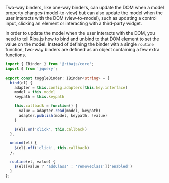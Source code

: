 Two-way binders, like one-way binders, can update the DOM when a model property changes (model-to-view) but can also update the model when the user interacts with the DOM (view-to-model), such as updating a control input, clicking an element or interacting with a third-party widget.

In order to update the model when the user interacts with the DOM, you need to tell Riba.js how to bind and unbind to that DOM element to set the value on the model. Instead of defining the binder with a single `routine` function, two-way binders are defined as an object containing a few extra functions.

```typescript
import { IBinder } from '@ribajs/core';
import $ from 'jquery';

export const toggleBinder: IBinder<string> = {
  bind(el) {
    adapter = this.config.adapters[this.key.interface]
    model = this.model
    keypath = this.keypath

    this.callback = function() {
      value = adapter.read(model, keypath)
      adapter.publish(model, keypath, !value)
    }

    $(el).on('click', this.callback)
  },

  unbind(el) {
    $(el).off('click', this.callback)
  },

  routine(el, value) {
    $(el)[value ? 'addClass' : 'removeClass']('enabled')
  }
};
```

